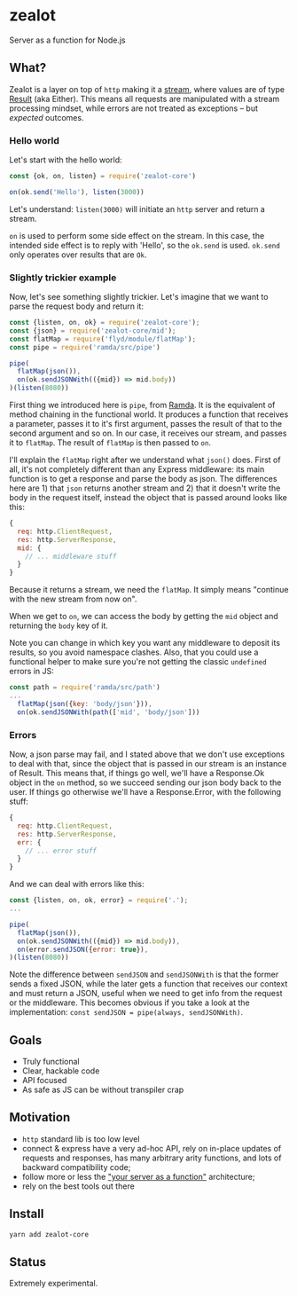 # zealot

Server as a function for Node.js

## What?

Zealot is a layer on top of `http` making it a [stream](https://github.com/paldepind/flyd),
where values are of type [Result](http://origamitower.github.io/folktale/api/en/folktale.data.result.html)
(aka Either). This means all requests are manipulated with a stream processing
mindset, while errors are not treated as exceptions – but _expected_ outcomes.

### Hello world

Let's start with the hello world:

```js
const {ok, on, listen} = require('zealot-core')

on(ok.send('Hello'), listen(3000))
```

Let's understand: `listen(3000)` will initiate an `http` server and return
a stream.

`on` is used to perform some side effect on the stream. In this case, the
intended side effect is to reply with 'Hello', so the `ok.send` is used.
`ok.send` only operates over results that are `Ok`.

### Slightly trickier example

Now, let's see something slightly trickier. Let's imagine that we want to parse
the request body and return it:

```js
const {listen, on, ok} = require('zealot-core');
const {json} = require('zealot-core/mid');
const flatMap = require('flyd/module/flatMap');
const pipe = require('ramda/src/pipe')

pipe(
  flatMap(json()),
  on(ok.sendJSONWith(({mid}) => mid.body))
)(listen(8080))
```

First thing we introduced here is `pipe`, from [Ramda](http://ramdajs.com/). It
is the equivalent of method chaining in the functional world. It produces a
function that receives a parameter, passes it to it's first argument, passes the
result of that to the second argument and so on. In our case, it receives our
stream, and passes it to `flatMap`. The result of `flatMap` is then passed to
`on`.

I'll explain the `flatMap` right after we understand what `json()` does. First
of all, it's not completely different than any Express middleware: its main
function is to get a response and parse the body as json. The differences here
are 1) that `json` returns another stream and 2) that it doesn't write the body
in the request itself, instead the object that is passed around looks like this:

```js
{
  req: http.ClientRequest,
  res: http.ServerResponse,
  mid: {
    // ... middleware stuff
  }
}
```

Because it returns a stream, we need the `flatMap`. It simply means "continue
with the new stream from now on".

When we get to `on`, we can access the body by getting the `mid` object and
returning the `body` key of it.

Note you can change in which key you want any middleware to deposit its results,
so you avoid namespace clashes. Also, that you could use a functional helper to
make sure you're not getting the classic `undefined` errors in JS:

```js
const path = require('ramda/src/path')
...
  flatMap(json({key: 'body/json'})),
  on(ok.sendJSONWith(path(['mid', 'body/json']))
```

### Errors

Now, a json parse may fail, and I stated above that we don't use exceptions to
deal with that, since the object that is passed in our stream is an instance of
Result. This means that, if things go well, we'll have a Response.Ok object in
the `on` method, so we succeed sending our json body back to the user. If things
go otherwise we'll have a Response.Error, with the following stuff:

```js
{
  req: http.ClientRequest,
  res: http.ServerResponse,
  err: {
    // ... error stuff
  }
}
```

And we can deal with errors like this:

```js
const {listen, on, ok, error} = require('.');
...

pipe(
  flatMap(json()),
  on(ok.sendJSONWith(({mid}) => mid.body)),
  on(error.sendJSON({error: true}),
)(listen(8080))
```

Note the difference between `sendJSON` and `sendJSONWith` is that the former
sends a fixed JSON, while the later gets a function that receives our context
and must return a JSON, useful when we need to get info from the request or the
middleware. This becomes obvious if you take a look at the implementation:
`const sendJSON = pipe(always, sendJSONWith)`.

## Goals

- Truly functional
- Clear, hackable code
- API focused
- As safe as JS can be without transpiler crap

## Motivation

- `http` standard lib is too low level
- connect & express have a very ad-hoc API, rely on in-place updates of requests
and responses, has many arbitrary arity functions, and lots of backward
compatibility code;
- follow more or less the ["your server as a function"](https://monkey.org/~marius/funsrv.pdf) architecture;
- rely on the best tools out there

## Install

```sh
yarn add zealot-core
```

## Status

Extremely experimental.

